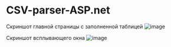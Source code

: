 # CSV-parser-ASP.net

Cкриншот главной страницы с заполненной таблицей
![image](https://github.com/VladHardAndSoftWare/CSV-parser-ASP.net/assets/42782084/7b878f16-a866-481e-bff9-4f6fd2fee967)

Скриншот всплывающего окна
![image](https://github.com/VladHardAndSoftWare/CSV-parser-ASP.net/assets/42782084/bad15943-16e8-4a58-81c6-a3c4f2f0b471)


 
